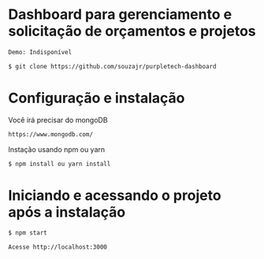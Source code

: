 # Dashboard para gerenciamento e solicitação de orçamentos e projetos

```bash
Demo: Indisponível
```

```bash
$ git clone https://github.com/souzajr/purpletech-dashboard
```

# Configuração e instalação 

Você irá precisar do mongoDB
```bash
https://www.mongodb.com/
```
Instação usando npm ou yarn
```bash
$ npm install ou yarn install
```

# Iniciando e acessando o projeto após a instalação

```bash
$ npm start
```
```bash
Acesse http://localhost:3000
```
